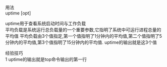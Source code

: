 用法  
uptime [opt]  

uptime用于查看系统启动时间与工作负载  
平均负载是系统运行总负载量的一个重要参数,它指明了系统中可运行进程总量的平均值
平均负载由3个值指定,第一个值指明了1分钟内的平均值,第二个值指明了5分钟内的平均值,第3个值指明了15分钟内的平均值.
uptime的输出就是这3个值


经验技巧  
1 uptime的输出就是top命令输出的第一行
